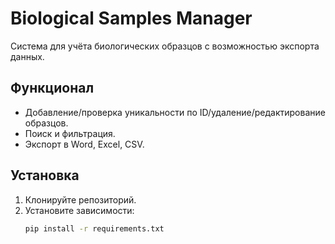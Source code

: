 # Biological Samples Manager  
Система для учёта биологических образцов с возможностью экспорта данных.  

## Функционал  
- Добавление/проверка уникальности по ID/удаление/редактирование образцов.  
- Поиск и фильтрация.  
- Экспорт в Word, Excel, CSV.  

## Установка  
1. Клонируйте репозиторий.  
2. Установите зависимости:  
   ```bash
   pip install -r requirements.txt